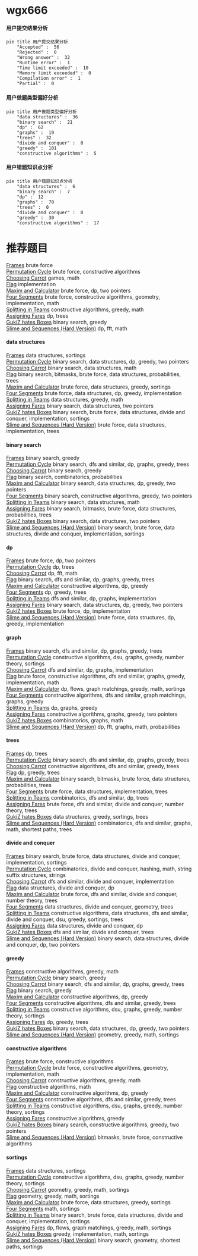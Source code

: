 # wgx666
<!-- tabs:start -->
#### **用户提交结果分析**

```mermaid
pie title 用户提交结果分析
    "Accepted" :  56
    "Rejected" :  0
    "Wrong answer" :  32
    "Runtime error" :  1
    "Time limit exceeded" :  10
    "Memory limit exceeded" :  0
    "Compilation error" :  1
    "Partial" :  0
```
#### **用户做题类型偏好分析**

```mermaid
pie title 用户做题类型偏好分析
    "data structures" :  36
    "binary search" :  21
    "dp" :  62
    "graphs" :  19
    "trees" :  32
    "divide and conquer" :  0
    "greedy" :  101
    "constructive algorithms" :  5
```
#### **用户错题知识点分析**

```mermaid
pie title 用户错题知识点分析
    "data structures" :  6
    "binary search" :  7
    "dp" :  12
    "graphs" :  70
    "trees" :  0
    "divide and conquer" :  0
    "greedy" :  30
    "constructive algorithms" :  17
```
<!-- tabs:end -->
# 推荐题目
[Frames](https://codeforces.com/contest/94/problem/C)		brute force		  
[Permutation Cycle](http://codeforces.com/problemset/problem/932/C)		brute force,
                        constructive algorithms		  
[Choosing Carrot](http://codeforces.com/problemset/problem/794/E)		games,
                        math		  
[Flag](http://codeforces.com/problemset/problem/16/A)		implementation		  
[Maxim and Calculator](http://codeforces.com/problemset/problem/261/E)		brute force,
                        dp,
                        two pointers		  
[Four Segments](http://codeforces.com/problemset/problem/14/C)		brute force,
                        constructive algorithms,
                        geometry,
                        implementation,
                        math		  
[Splitting in Teams](http://codeforces.com/problemset/problem/899/A)		constructive algorithms,
                        greedy,
                        math		  
[Assigning Fares](http://codeforces.com/problemset/problem/1322/F)		dp,
                        trees		  
[GukiZ hates Boxes](http://codeforces.com/problemset/problem/551/C)		binary search,
                        greedy		  
[Slime and Sequences (Hard Version)](http://codeforces.com/problemset/problem/1349/F2)		dp,
                        fft,
                        math		  
<!-- tabs:start -->
#### **data structures**
[Frames](http://codeforces.com/problemset/problem/173/E)		data structures,
                        sortings		  
[Permutation Cycle](http://codeforces.com/problemset/problem/1492/C)		binary search,
                        data structures,
                        dp,
                        greedy,
                        two pointers		  
[Choosing Carrot](http://codeforces.com/problemset/problem/1490/G)		binary search,
                        data structures,
                        math		  
[Flag](http://codeforces.com/problemset/problem/1479/D)		binary search,
                        bitmasks,
                        brute force,
                        data structures,
                        probabilities,
                        trees		  
[Maxim and Calculator](http://codeforces.com/problemset/problem/1497/A)		brute force,
                        data structures,
                        greedy,
                        sortings		  
[Four Segments](http://codeforces.com/problemset/problem/1491/C)		brute force,
                        data structures,
                        dp,
                        greedy,
                        implementation		  
[Splitting in Teams](http://codeforces.com/problemset/problem/1492/B)		data structures,
                        greedy,
                        math		  
[Assigning Fares](http://codeforces.com/problemset/problem/1436/E)		binary search,
                        data structures,
                        two pointers		  
[GukiZ hates Boxes](http://codeforces.com/problemset/problem/1461/D)		binary search,
                        brute force,
                        data structures,
                        divide and conquer,
                        implementation,
                        sortings		  
[Slime and Sequences (Hard Version)](http://codeforces.com/problemset/problem/1511/C)		brute force,
                        data structures,
                        implementation,
                        trees		  
#### **binary search**
[Frames](http://codeforces.com/problemset/problem/551/C)		binary search,
                        greedy		  
[Permutation Cycle](http://codeforces.com/problemset/problem/627/D)		binary search,
                        dfs and similar,
                        dp,
                        graphs,
                        greedy,
                        trees		  
[Choosing Carrot](http://codeforces.com/problemset/problem/1168/A)		binary search,
                        greedy		  
[Flag](http://codeforces.com/problemset/problem/1418/E)		binary search,
                        combinatorics,
                        probabilities		  
[Maxim and Calculator](http://codeforces.com/problemset/problem/1492/C)		binary search,
                        data structures,
                        dp,
                        greedy,
                        two pointers		  
[Four Segments](http://codeforces.com/problemset/problem/1463/D)		binary search,
                        constructive algorithms,
                        greedy,
                        two pointers		  
[Splitting in Teams](http://codeforces.com/problemset/problem/1490/G)		binary search,
                        data structures,
                        math		  
[Assigning Fares](http://codeforces.com/problemset/problem/1479/D)		binary search,
                        bitmasks,
                        brute force,
                        data structures,
                        probabilities,
                        trees		  
[GukiZ hates Boxes](http://codeforces.com/problemset/problem/1436/E)		binary search,
                        data structures,
                        two pointers		  
[Slime and Sequences (Hard Version)](http://codeforces.com/problemset/problem/1461/D)		binary search,
                        brute force,
                        data structures,
                        divide and conquer,
                        implementation,
                        sortings		  
#### **dp**
[Frames](http://codeforces.com/problemset/problem/261/E)		brute force,
                        dp,
                        two pointers		  
[Permutation Cycle](http://codeforces.com/problemset/problem/1322/F)		dp,
                        trees		  
[Choosing Carrot](http://codeforces.com/problemset/problem/1349/F2)		dp,
                        fft,
                        math		  
[Flag](http://codeforces.com/problemset/problem/627/D)		binary search,
                        dfs and similar,
                        dp,
                        graphs,
                        greedy,
                        trees		  
[Maxim and Calculator](http://codeforces.com/problemset/problem/1461/F)		constructive algorithms,
                        dp,
                        greedy		  
[Four Segments](http://codeforces.com/problemset/problem/1481/F)		dp,
                        greedy,
                        trees		  
[Splitting in Teams](http://codeforces.com/problemset/problem/1498/D)		dfs and similar,
                        dp,
                        graphs,
                        implementation		  
[Assigning Fares](http://codeforces.com/problemset/problem/1492/C)		binary search,
                        data structures,
                        dp,
                        greedy,
                        two pointers		  
[GukiZ hates Boxes](https://codeforces.com/contest/1457/problem/C)		brute force,
                        dp,
                        implementation		  
[Slime and Sequences (Hard Version)](http://codeforces.com/problemset/problem/1491/C)		brute force,
                        data structures,
                        dp,
                        greedy,
                        implementation		  
#### **graph**
[Frames](http://codeforces.com/problemset/problem/627/D)		binary search,
                        dfs and similar,
                        dp,
                        graphs,
                        greedy,
                        trees		  
[Permutation Cycle](http://codeforces.com/problemset/problem/1513/D)		constructive algorithms,
                        dsu,
                        graphs,
                        greedy,
                        number theory,
                        sortings		  
[Choosing Carrot](http://codeforces.com/problemset/problem/1498/D)		dfs and similar,
                        dp,
                        graphs,
                        implementation		  
[Flag](http://codeforces.com/problemset/problem/1487/C)		brute force,
                        constructive algorithms,
                        dfs and similar,
                        graphs,
                        greedy,
                        implementation,
                        math		  
[Maxim and Calculator](http://codeforces.com/problemset/problem/1437/C)		dp,
                        flows,
                        graph matchings,
                        greedy,
                        math,
                        sortings		  
[Four Segments](http://codeforces.com/problemset/problem/1470/D)		constructive algorithms,
                        dfs and similar,
                        graph matchings,
                        graphs,
                        greedy		  
[Splitting in Teams](http://codeforces.com/problemset/problem/1476/C)		dp,
                        graphs,
                        greedy		  
[Assigning Fares](http://codeforces.com/problemset/problem/1304/D)		constructive algorithms,
                        graphs,
                        greedy,
                        two pointers		  
[GukiZ hates Boxes](http://codeforces.com/problemset/problem/1475/C)		combinatorics,
                        graphs,
                        math		  
[Slime and Sequences (Hard Version)](http://codeforces.com/problemset/problem/553/E)		dp,
                        fft,
                        graphs,
                        math,
                        probabilities		  
#### **trees**
[Frames](http://codeforces.com/problemset/problem/1322/F)		dp,
                        trees		  
[Permutation Cycle](http://codeforces.com/problemset/problem/627/D)		binary search,
                        dfs and similar,
                        dp,
                        graphs,
                        greedy,
                        trees		  
[Choosing Carrot](http://codeforces.com/problemset/problem/1325/C)		constructive algorithms,
                        dfs and similar,
                        greedy,
                        trees		  
[Flag](http://codeforces.com/problemset/problem/1481/F)		dp,
                        greedy,
                        trees		  
[Maxim and Calculator](http://codeforces.com/problemset/problem/1479/D)		binary search,
                        bitmasks,
                        brute force,
                        data structures,
                        probabilities,
                        trees		  
[Four Segments](http://codeforces.com/problemset/problem/1511/C)		brute force,
                        data structures,
                        implementation,
                        trees		  
[Splitting in Teams](http://codeforces.com/problemset/problem/1499/F)		combinatorics,
                        dfs and similar,
                        dp,
                        trees		  
[Assigning Fares](http://codeforces.com/problemset/problem/1491/E)		brute force,
                        dfs and similar,
                        divide and conquer,
                        number theory,
                        trees		  
[GukiZ hates Boxes](http://codeforces.com/problemset/problem/1466/D)		data structures,
                        greedy,
                        sortings,
                        trees		  
[Slime and Sequences (Hard Version)](http://codeforces.com/problemset/problem/1495/D)		combinatorics,
                        dfs and similar,
                        graphs,
                        math,
                        shortest paths,
                        trees		  
#### **divide and conquer**
[Frames](http://codeforces.com/problemset/problem/1461/D)		binary search,
                        brute force,
                        data structures,
                        divide and conquer,
                        implementation,
                        sortings		  
[Permutation Cycle](http://codeforces.com/problemset/problem/1466/G)		combinatorics,
                        divide and conquer,
                        hashing,
                        math,
                        string suffix structures,
                        strings		  
[Choosing Carrot](http://codeforces.com/problemset/problem/1490/D)		dfs and similar,
                        divide and conquer,
                        implementation		  
[Flag](https://codeforces.com/contest/1483/problem/C)		data structures,
                        divide and conquer,
                        dp		  
[Maxim and Calculator](http://codeforces.com/problemset/problem/1491/E)		brute force,
                        dfs and similar,
                        divide and conquer,
                        number theory,
                        trees		  
[Four Segments](http://codeforces.com/problemset/problem/1303/G)		data structures,
                        divide and conquer,
                        geometry,
                        trees		  
[Splitting in Teams](http://codeforces.com/problemset/problem/1494/D)		constructive algorithms,
                        data structures,
                        dfs and similar,
                        divide and conquer,
                        dsu,
                        greedy,
                        sortings,
                        trees		  
[Assigning Fares](http://codeforces.com/problemset/problem/1482/E)		data structures,
                        divide and conquer,
                        dp		  
[GukiZ hates Boxes](http://codeforces.com/problemset/problem/566/C)		dfs and similar,
                        divide and conquer,
                        trees		  
[Slime and Sequences (Hard Version)](http://codeforces.com/problemset/problem/1428/F)		binary search,
                        data structures,
                        divide and conquer,
                        dp,
                        two pointers		  
#### **greedy**
[Frames](http://codeforces.com/problemset/problem/899/A)		constructive algorithms,
                        greedy,
                        math		  
[Permutation Cycle](http://codeforces.com/problemset/problem/551/C)		binary search,
                        greedy		  
[Choosing Carrot](http://codeforces.com/problemset/problem/627/D)		binary search,
                        dfs and similar,
                        dp,
                        graphs,
                        greedy,
                        trees		  
[Flag](http://codeforces.com/problemset/problem/1168/A)		binary search,
                        greedy		  
[Maxim and Calculator](http://codeforces.com/problemset/problem/1461/F)		constructive algorithms,
                        dp,
                        greedy		  
[Four Segments](http://codeforces.com/problemset/problem/1325/C)		constructive algorithms,
                        dfs and similar,
                        greedy,
                        trees		  
[Splitting in Teams](http://codeforces.com/problemset/problem/1513/D)		constructive algorithms,
                        dsu,
                        graphs,
                        greedy,
                        number theory,
                        sortings		  
[Assigning Fares](http://codeforces.com/problemset/problem/1481/F)		dp,
                        greedy,
                        trees		  
[GukiZ hates Boxes](http://codeforces.com/problemset/problem/1492/C)		binary search,
                        data structures,
                        dp,
                        greedy,
                        two pointers		  
[Slime and Sequences (Hard Version)](https://codeforces.com/contest/1496/problem/C)		geometry,
                        greedy,
                        math,
                        sortings		  
#### **constructive algorithms**
[Frames](http://codeforces.com/problemset/problem/932/C)		brute force,
                        constructive algorithms		  
[Permutation Cycle](http://codeforces.com/problemset/problem/14/C)		brute force,
                        constructive algorithms,
                        geometry,
                        implementation,
                        math		  
[Choosing Carrot](http://codeforces.com/problemset/problem/899/A)		constructive algorithms,
                        greedy,
                        math		  
[Flag](http://codeforces.com/problemset/problem/1136/B)		constructive algorithms,
                        math		  
[Maxim and Calculator](http://codeforces.com/problemset/problem/1461/F)		constructive algorithms,
                        dp,
                        greedy		  
[Four Segments](http://codeforces.com/problemset/problem/1325/C)		constructive algorithms,
                        dfs and similar,
                        greedy,
                        trees		  
[Splitting in Teams](http://codeforces.com/problemset/problem/1513/D)		constructive algorithms,
                        dsu,
                        graphs,
                        greedy,
                        number theory,
                        sortings		  
[Assigning Fares](http://codeforces.com/problemset/problem/1493/A)		constructive algorithms,
                        greedy		  
[GukiZ hates Boxes](http://codeforces.com/problemset/problem/1463/D)		binary search,
                        constructive algorithms,
                        greedy,
                        two pointers		  
[Slime and Sequences (Hard Version)](https://codeforces.com/contest/1456/problem/B)		bitmasks,
                        brute force,
                        constructive algorithms		  
#### **sortings**
[Frames](http://codeforces.com/problemset/problem/173/E)		data structures,
                        sortings		  
[Permutation Cycle](http://codeforces.com/problemset/problem/1513/D)		constructive algorithms,
                        dsu,
                        graphs,
                        greedy,
                        number theory,
                        sortings		  
[Choosing Carrot](https://codeforces.com/contest/1496/problem/C)		geometry,
                        greedy,
                        math,
                        sortings		  
[Flag](http://codeforces.com/problemset/problem/1495/A)		geometry,
                        greedy,
                        math,
                        sortings		  
[Maxim and Calculator](http://codeforces.com/problemset/problem/1497/A)		brute force,
                        data structures,
                        greedy,
                        sortings		  
[Four Segments](http://codeforces.com/problemset/problem/1427/A)		math,
                        sortings		  
[Splitting in Teams](http://codeforces.com/problemset/problem/1461/D)		binary search,
                        brute force,
                        data structures,
                        divide and conquer,
                        implementation,
                        sortings		  
[Assigning Fares](http://codeforces.com/problemset/problem/1437/C)		dp,
                        flows,
                        graph matchings,
                        greedy,
                        math,
                        sortings		  
[GukiZ hates Boxes](http://codeforces.com/problemset/problem/1473/A)		greedy,
                        implementation,
                        math,
                        sortings		  
[Slime and Sequences (Hard Version)](http://codeforces.com/problemset/problem/1486/B)		binary search,
                        geometry,
                        shortest paths,
                        sortings		  
<!-- tabs:end -->
